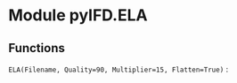Module pyIFD.ELA
================

Functions
---------

    
`ELA(Filename, Quality=90, Multiplier=15, Flatten=True)`
: